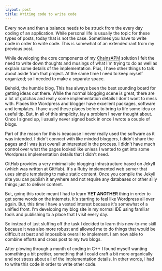 ```yaml
---
layout: post
title: Writing code to write code
---
```

Every now and then a balance needs to be struck from the every day coding of an application. While personal life is usually the topic for these types of posts, today that is not the case. Sometimes you have to write code in order to write code. This is somewhat of an extended rant from my previous post.

While developing the core components of my [ChainsAPM](http://www.github.com/chainsapm) solution I felt the need to write down thoughts and musings of what I'm trying to do as well as explain some details of the implementation. Plus, I have other things to talk about aside from that project. At the same time I need to keep myself organized; so I needed to make a separate space.

Behold, the humble blog. This has always been the best sounding board for getting ideas out there. While the normal blogging scene is great, there are a lot of gotchas and really some implementation details I don't want to mess with. Places like Wordpress and blogger have excellent packages, software and templates. I have used these places before to bring to life some idea or useful tip. But, in all of this simplicity, lay a problem I never thought about. Once I signed up, I usually never signed back in once I wrote a couple of blogs.

Part of the reason for this is beacause I never really used the software as it was intended. I didn't connect with like minded bloggers, I didn't share the pages and I was just overall uninterested in the process. I didn't have much control over what the pages looked like unless I wanted to get into some Wordpress implementation details that I didn't need.

GitHub provides a very minimalistic blogging infrastructure based on Jekyll (which was written at GitHub). It's a Ruby implemented web server that uses simple templating to make static content. Once you compile the Jekyll site you can publish it anywhere and not require any databases or other silly things just to deliver content.

But, going this route meant I had to learn **YET ANOTHER** thing in order to get some words on the internets. It's starting to feel like Wordpress all over again. But, this time I have a vested interest because it's somewhat of a unified front. I'm developing my blog site in my normal IDE using familiar tools and publishing to a place that I visit every day.

So instead of just sluffing off the task I decided to learn this new-to-me skill because it was also more robust and allowed me to do things that would be difficult at best and impossible overall to implement. I am now able to combine efforts and cross post to my two blogs. 

After plowing through a month of coding in C++ I found myself wanting something a bit prettier, something that I could craft a bit more organically and not stress about all of the implementation details. In other words, I had to write this code in order to write other code.
